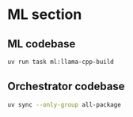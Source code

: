 # ML section

## ML codebase 
```bash
uv run task ml:llama-cpp-build
```
## Orchestrator codebase

```bash
uv sync --only-group all-package
```
